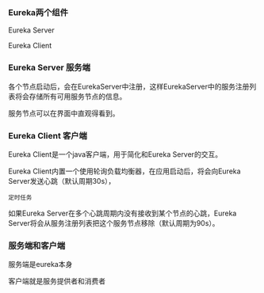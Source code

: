 
### Eureka两个组件

Eureka Server

Eureka Client

### Eureka Server 服务端

各个节点启动后，会在EurekaServer中注册，这样EurekaServer中的服务注册列表将会存储所有可用服务节点的信息。

服务节点可以在界面中直观得看到。

### Eureka Client 客户端

Eureka Client是一个java客户端，用于简化和Eureka Server的交互。

Eureka Client内置一个使用轮询负载均衡器，在应用启动后，将会向Eureka Server发送心跳（默认周期30s），

    定时任务

如果Eureka Server在多个心跳周期内没有接收到某个节点的心跳，Eureka Server将会从服务注册列表把这个服务节点移除（默认周期为90s）。

### 服务端和客户端

服务端是eureka本身

客户端就是服务提供者和消费者















